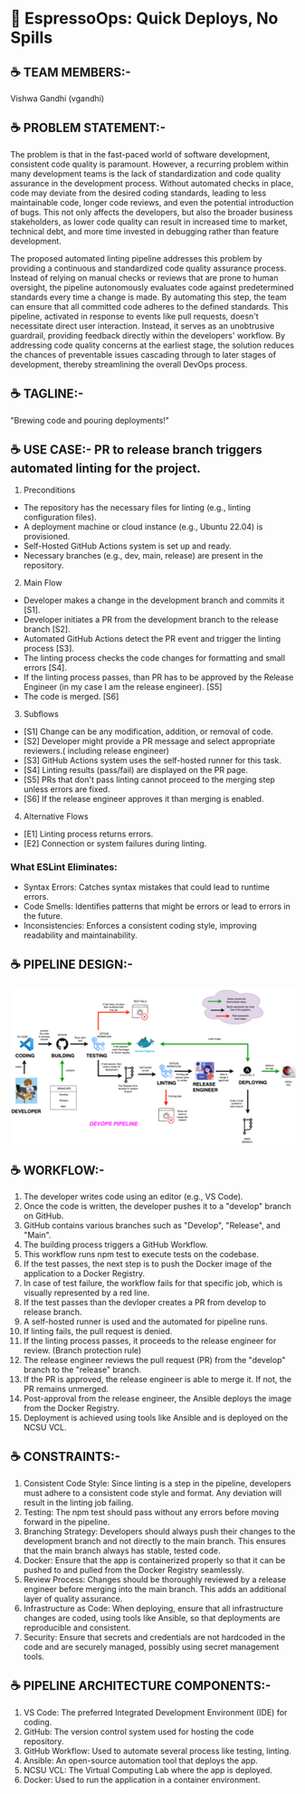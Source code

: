 # 🐺 EspressoOps: Quick Deploys, No Spills

## ☕ TEAM MEMBERS:-

Vishwa Gandhi (vgandhi)

## ☕ PROBLEM STATEMENT:-

The problem is that in the fast-paced world of software development, consistent code quality is paramount. However, a recurring problem within many development teams is the lack of standardization and code quality assurance in the development process. Without automated checks in place, code may deviate from the desired coding standards, leading to less maintainable code, longer code reviews, and even the potential introduction of bugs. This not only affects the developers, but also the broader business stakeholders, as lower code quality can result in increased time to market, technical debt, and more time invested in debugging rather than feature development.

The proposed automated linting pipeline addresses this problem by providing a continuous and standardized code quality assurance process. Instead of relying on manual checks or reviews that are prone to human oversight, the pipeline autonomously evaluates code against predetermined standards every time a change is made. By automating this step, the team can ensure that all committed code adheres to the defined standards. This pipeline, activated in response to events like pull requests, doesn't necessitate direct user interaction. Instead, it serves as an unobtrusive guardrail, providing feedback directly within the developers' workflow. By addressing code quality concerns at the earliest stage, the solution reduces the chances of preventable issues cascading through to later stages of development, thereby streamlining the overall DevOps process.

## ☕ TAGLINE:-

"Brewing code and pouring deployments!" 

## ☕ USE CASE:- PR to release branch triggers automated linting for the project.

1. Preconditions
* The repository has the necessary files for linting (e.g., linting configuration files).
* A deployment machine or cloud instance (e.g., Ubuntu 22.04) is provisioned.
* Self-Hosted GitHub Actions system is set up and ready.
* Necessary branches (e.g., dev, main, release) are present in the repository.

2. Main Flow
* Developer makes a change in the development branch and commits it [S1].
* Developer initiates a PR from the development branch to the release branch [S2].
* Automated GitHub Actions detect the PR event and trigger the linting process [S3].
* The linting process checks the code changes for formatting and small errors [S4].
* If the linting process passes, than PR has to be approved by the Release Engineer (in my case I am the release engineer). [S5]
* The code is merged. [S6]

3. Subflows
* [S1] Change can be any modification, addition, or removal of code.
* [S2] Developer might provide a PR message and select appropriate reviewers.( including release engineer)
* [S3] GitHub Actions system uses the self-hosted runner for this task.
* [S4] Linting results (pass/fail) are displayed on the PR page.
* [S5] PRs that don't pass linting cannot proceed to the merging step unless errors are fixed.
* [S6] If the release engineer approves it than merging is enabled.

4. Alternative Flows
* [E1] Linting process returns errors.
* [E2] Connection or system failures during linting.

### What ESLint Eliminates:
* Syntax Errors: Catches syntax mistakes that could lead to runtime errors.
* Code Smells: Identifies patterns that might be errors or lead to errors in the future.
* Inconsistencies: Enforces a consistent coding style, improving readability and maintainability.

## ☕ PIPELINE DESIGN:-

![pipeline design](https://github.com/vishwagandhi1610/devops-project/blob/main/assets/pipeline_design.png)

## ☕ WORKFLOW:-

1. The developer writes code using an editor (e.g., VS Code).
2. Once the code is written, the developer pushes it to a "develop" branch on GitHub.
3. GitHub contains various branches such as "Develop", "Release", and "Main".
4. The building process triggers a GitHub Workflow.
5. This workflow runs npm test to execute tests on the codebase.
6. If the test passes, the next step is to push the Docker image of the application to a Docker Registry.
7. In case of test failure, the workflow fails for that specific job, which is visually represented by a red line.
8. If the test passes than the devloper creates a PR from develop to release branch.
9. A self-hosted runner is used and the automated for pipeline runs.
10. If linting fails, the pull request is denied.
11. If the linting process passes, it proceeds to the release engineer for review. (Branch protection rule)
12. The release engineer reviews the pull request (PR) from the "develop" branch to the "release" branch.
13. If the PR is approved, the release engineer is able to merge it. If not, the PR remains unmerged.
14. Post-approval from the release engineer, the Ansible deploys the image from the  Docker Registry.
15. Deployment is achieved using tools like Ansible and is deployed on the NCSU VCL.

## ☕ CONSTRAINTS:-

1. Consistent Code Style: Since linting is a step in the pipeline, developers must adhere to a consistent code style and format. Any deviation will result in the linting job failing.
2. Testing: The npm test should pass without any errors before moving forward in the pipeline.
3. Branching Strategy: Developers should always push their changes to the development branch and not directly to the main branch. This ensures that the main branch always has stable, tested code.
4. Docker: Ensure that the app is containerized properly so that it can be pushed to and pulled from the Docker Registry seamlessly.
5. Review Process: Changes should be thoroughly reviewed by a release engineer before merging into the main branch. This adds an additional layer of quality assurance.
6. Infrastructure as Code: When deploying, ensure that all infrastructure changes are coded, using tools like Ansible, so that deployments are reproducible and consistent.
7. Security: Ensure that secrets and credentials are not hardcoded in the code and are securely managed, possibly using secret management tools.

## ☕ PIPELINE ARCHITECTURE COMPONENTS:-

1. VS Code: The preferred Integrated Development Environment (IDE) for coding.
2. GitHub: The version control system used for hosting the code repository.
3. GitHub Workflow: Used to automate several process like testing, linting.
4. Ansible: An open-source automation tool that deploys the app.
5. NCSU VCL: The Virtual Computing Lab where the app is deployed.
6. Docker: Used to run the application in a container environment.
